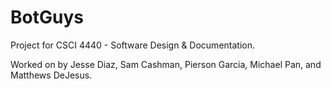 # BotGuys
Project for CSCI 4440 - Software Design &amp; Documentation.

Worked on by Jesse Diaz, Sam Cashman, Pierson Garcia, Michael Pan, and Matthews DeJesus.
